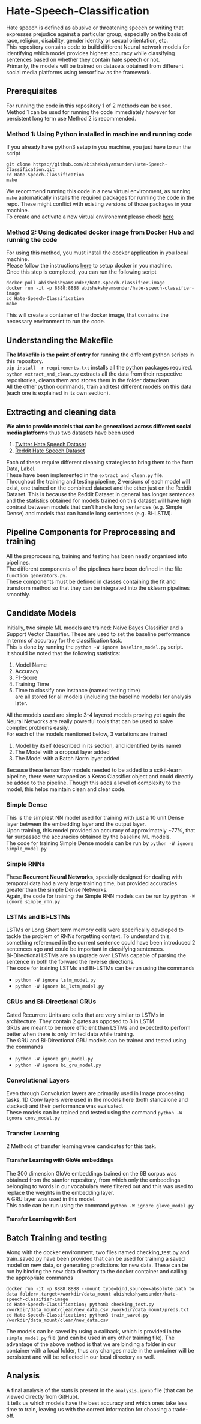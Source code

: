 # Hate-Speech-Classification
Hate speech is defined as abusive or threatening speech or writing that expresses prejudice against a particular group, especially on the basis of race, religion, disability, gender identity or sexual orientation, etc.  
This repository contains code to build different Neural network models for identifying which model provides highest accuracy while classifying sentences based on whether they contain hate speech or not.  
Primarily, the models will be trained on datasets obtained from different social media platforms using tensorflow as the framework.   

## Prerequisites  
For running the code in this repository 1 of 2 methods can be used.  
Method 1 can be used for running the code immediately however for persistent long term use Method 2 is recommended.  
### Method 1: Using Python installed in machine and running code  
If you already have python3 setup in you machine, you just have to run the script  
```
git clone https://github.com/abishekshyamsunder/Hate-Speech-Classification.git
cd Hate-Speech-Classification
make
```
We recommend running this code in a new virtual environment, as running `make` automatically installs the required packages for running the code in the repo. These might conflict with existing versions of those packages in your machine.  
To create and activate a new virtual environemnt please check [here](https://www.google.com/url?sa=t&rct=j&q=&esrc=s&source=web&cd=&cad=rja&uact=8&ved=2ahUKEwi_7eHB8N_3AhV7g4kEHTjtBpIQFnoECA8QAQ&url=https%3A%2F%2Fdocs.python.org%2F3%2Flibrary%2Fvenv.html&usg=AOvVaw1SQ6VGTcJCX7W6wOs1SpnV)  
### Method 2: Using dedicated docker image from Docker Hub and running the code  
For using this method, you must install the docker application in you local machine.  
Please follow the instructions [here](https://docs.docker.com/get-docker/) to setup docker in you machine.  
Once this step is completed, you can run the following script  
```
docker pull abishekshyamsunder/hate-speech-classifier-image
docker run -it -p 8888:8888 abishekshyamsunder/hate-speech-classifier-image  
cd Hate-Speech-Classification
make
```
This will create a container of the docker image, that contains the necessary environment to run the code.  

## Understanding the Makefile    
**The Makefile is the point of entry** for running the different python scripts in this repository.  
`pip install -r requirements.txt` installs all the python packages required.  
`python extract_and_clean.py` extracts all the data from their respective repositories, cleans them and stores them in the folder data/clean  
All the other python commands, train and test different models on this data (each one is explained in its own section).     

## Extracting and cleaning data  
**We aim to provide models that can be generalised across different social media platforms** thus two datasets have been used 
1. [Twitter Hate Speech Dataset](https://github.com/t-davidson/hate-speech-and-offensive-language)   
2. [Reddit Hate Speech Dataset](https://github.com/jing-qian/A-Benchmark-Dataset-for-Learning-to-Intervene-in-Online-Hate-Speech)  

Each of these require different cleaning strategies to bring them to the form Data, Label.  
These have been implemented in the `extract_and_clean.py` file.  
Throughout the training and testing pipeline, 2 versions of each model will exist, one trained on the combined dataset and the other just on the Reddit Dataset. This is because the Reddit Dataset in general has longer sentences and the statistics obtained for models trained on this dataset will have high contrast between models that can't handle long sentences (e.g. Simple Dense) and models that can handle long sentences (e.g. Bi-LSTM).  

## Pipeline Components for Preprocessing and training  
All the preprocessing, training and testing has been neatly organised into pipelines.  
The different components of the pipelines have been defined in the file `function_generators.py`.  
These components must be defined in classes containing the fit and transform method so that they can be integrated into the sklearn pipelines smoothly.  

## Candidate Models  
Initially, two simple ML models are trained: Naive Bayes Classifier and a Support Vector Classifier.  These are used to set the baseline performance in terms of accuracy for the classification task.  
This is done by running the `python -W ignore baseline_model.py` script.  
It should be noted that the following statistics:  
1. Model Name    
2. Accuracy  
3. F1-Score  
4. Training Time  
5. Time to classify one instance (named testing time)  
are all stored for all models (including the baseline models) for analysis later.  

All the models used are simple 3-4 layered models proving yet again the Neural Networks are really powerful tools that can be used to solve complex problems easily.  
For each of the models mentioned below, 3 variations are trained  
1. Model by itself (described in its section, and identified by its name)  
2. The Model with a dropout layer added  
3. The Model with a Batch Norm layer added  

Because these tensorflow models needed to be added to a scikit-learn pipeline, there were wrapped as a Keras Classifier object and could directly be added to the pipeline. Though this adds a level of complexity to the model, this helps maintain clean and clear code.  

### Simple Dense  
This is the simplest NN model used for training with just a 10 unit Dense layer between the embedding layer and the output layer.  
Upon training, this model provided an accuracy of approximately ~77%, that far surpassed the accuracies obtained by the baseline ML models.  
The code for training Simple Dense models can be run by `python -W ignore simple_model.py`  

### Simple RNNs  
These **Recurrent Neural Networks**, specially designed for dealing with temporal data had a very large training time, but provided accuracies greater than the simple Dense Networks.  
Again, the code for training the Simple RNN models can be run by `python -W ignore simple_rnn.py`  

### LSTMs and Bi-LSTMs  
LSTMs or Long Short term memory cells were specifically developed to tackle the problem of RNNs forgetting context. To understand this, something referenced in the current sentence could have been introduced 2 sentences ago and could be important in classifying sentences.  
Bi-Directional LSTMs are an upgrade over LSTMs capable of parsing the sentence in both the forward the reverse directions.  
The code for training LSTMs and Bi-LSTMs can be run using the commands  
- `python -W ignore lstm_model.py`  
- `python -W ignore bi_lstm_model.py`  

### GRUs and Bi-Directional GRUs  
Gated Recurrent Units are cells that are very similar to LSTMs in architecture. They contain 2 gates as opposed to 3 in LSTM.  
GRUs are meant to be more efficient than LSTMs and expected to perform better when there is only limited data while training.  
The GRU and Bi-Directional GRU models can be trained and tested using the commands  
- `python -W ignore gru_model.py`  
- `python -W ignore bi_gru_model.py`  

### Convolutional Layers  
Even through Convolution layers are primarily used in Image processing tasks, 1D Conv layers were used in the models here (both standalone and stacked) and their performance was evaluated.  
These models can be trained and tested using the command `python -W ignore conv_model.py`   

### Transfer Learning  
2 Methods of transfer learning were candidates for this task.  
#### Transfer Learning with GloVe embeddings  
The 300 dimension GloVe embeddings trained on the 6B corpus was obtained from the stanfor repository, from which only the embeddings belonging to words in our vocabulary were filtered out and this was used to replace the weights in the embedding layer.   
A GRU layer was used in this model.  
This code can be run using the command `python -W ignore glove_model.py`  


#### Transfer Learning with Bert   


## Batch Training and testing   
Along with the docker environment, two files named checking_test.py and train_saved.py have been provided that can be used for training a saved model on new data, or generating predictions for new data. These can be run by binding the new data directory to the docker container and calling the appropriate commands  
```
docker run -it -p 8888:8888 --mount type=bind,source=<absolute path to data folder>,target=/workdir/data_mount abishekshyamsunder/hate-speech-classifier-image
cd Hate-Speech-Classification; python3 checking_test.py /workdir/data_mount/clean/new_data.csv /workdir/data_mount/preds.txt
cd Hate-Speech-Classification; python3 train_saved.py /workdir/data_mount/clean/new_data.csv
```
The models can be saved by using a callback, which is provided in the `simple_model.py` file (and can be used in any other training file). 
The advantage of the above method is that we are binding a folder in our container with a local folder, thus any changes made in the container will be persistent and will be reflected in our local directory as well.  


## Analysis  
A final analysis of the stats is present in the `analysis.ipynb` file (that can be viewed directly from GitHub).  
It tells us which models have the best accuracy and which ones take less time to train, leaving us with the correct information for choosing a trade-off.  



